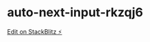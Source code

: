# auto-next-input-rkzqj6

[Edit on StackBlitz ⚡️](https://stackblitz.com/edit/auto-next-input-rkzqj6)